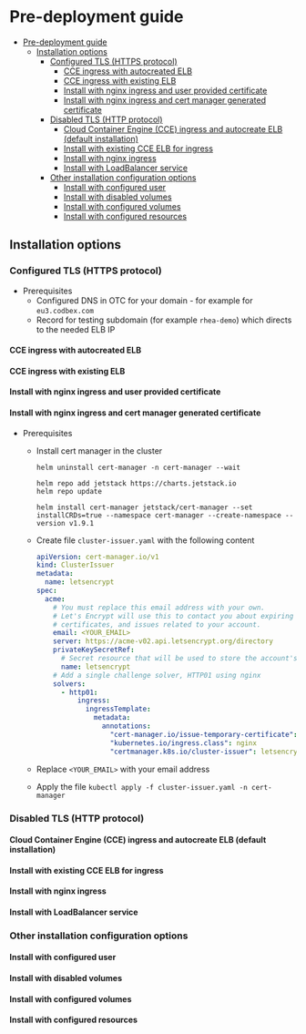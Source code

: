 # Pre-deployment guide

<!-- TOC -->
* [Pre-deployment guide](#pre-deployment-guide)
  * [Installation options](#installation-options)
    * [Configured TLS (HTTPS protocol)](#configured-tls-https-protocol)
      * [CCE ingress with autocreated ELB](#cce-ingress-with-autocreated-elb)
      * [CCE ingress with existing ELB](#cce-ingress-with-existing-elb)
      * [Install with nginx ingress and user provided certificate](#install-with-nginx-ingress-and-user-provided-certificate)
      * [Install with nginx ingress and cert manager generated certificate](#install-with-nginx-ingress-and-cert-manager-generated-certificate)
    * [Disabled TLS (HTTP protocol)](#disabled-tls-http-protocol)
      * [Cloud Container Engine (CCE) ingress and autocreate ELB (default installation)](#cloud-container-engine-cce-ingress-and-autocreate-elb-default-installation)
      * [Install with existing CCE ELB for ingress](#install-with-existing-cce-elb-for-ingress)
      * [Install with nginx ingress](#install-with-nginx-ingress)
      * [Install with LoadBalancer service](#install-with-loadbalancer-service)
    * [Other installation configuration options](#other-installation-configuration-options)
      * [Install with configured user](#install-with-configured-user)
      * [Install with disabled volumes](#install-with-disabled-volumes)
      * [Install with configured volumes](#install-with-configured-volumes)
      * [Install with configured resources](#install-with-configured-resources)
<!-- TOC -->

## Installation options

### Configured TLS (HTTPS protocol)

- Prerequisites
    - Configured DNS in OTC for your domain - for example for `eu3.codbex.com`
    - Record for testing subdomain (for example `rhea-demo`) which directs to the needed ELB IP

#### CCE ingress with autocreated ELB


#### CCE ingress with existing ELB

#### Install with nginx ingress and user provided certificate

#### Install with nginx ingress and cert manager generated certificate
- Prerequisites
  - Install cert manager in the cluster

    ```shell
    helm uninstall cert-manager -n cert-manager --wait
      
    helm repo add jetstack https://charts.jetstack.io
    helm repo update
      
    helm install cert-manager jetstack/cert-manager --set installCRDs=true --namespace cert-manager --create-namespace --version v1.9.1
    ```
    
  - Create file `cluster-issuer.yaml` with the following content

    ```yaml
    apiVersion: cert-manager.io/v1
    kind: ClusterIssuer
    metadata:
      name: letsencrypt
    spec:
      acme:
        # You must replace this email address with your own.
        # Let's Encrypt will use this to contact you about expiring
        # certificates, and issues related to your account.
        email: <YOUR_EMAIL>
        server: https://acme-v02.api.letsencrypt.org/directory
        privateKeySecretRef:
          # Secret resource that will be used to store the account's private key.
          name: letsencrypt
        # Add a single challenge solver, HTTP01 using nginx
        solvers:
          - http01:
              ingress:
                ingressTemplate:
                  metadata:
                    annotations:
                      "cert-manager.io/issue-temporary-certificate": "true"
                      "kubernetes.io/ingress.class": nginx 
                      "certmanager.k8s.io/cluster-issuer": letsencrypt
    
    ```

  - Replace `<YOUR_EMAIL>` with your email address
  - Apply the file `kubectl apply -f cluster-issuer.yaml -n cert-manager`

### Disabled TLS (HTTP protocol)

#### Cloud Container Engine (CCE) ingress and autocreate ELB (default installation)

#### Install with existing CCE ELB for ingress


#### Install with nginx ingress


#### Install with LoadBalancer service

### Other installation configuration options

#### Install with configured user

#### Install with disabled volumes

#### Install with configured volumes

#### Install with configured resources
